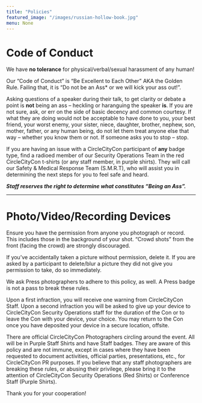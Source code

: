 ```yaml
---
title: "Policies"
featured_image: "/images/russian-hollow-book.jpg"
menu: None
---
```


# Code of Conduct
We have **no tolerance** for physical/verbal/sexual harassment of any human!

Our “Code of Conduct” is “Be Excellent to Each Other” AKA the Golden Rule.
Failing that, it is “Do not be an Ass* or we will kick your ass out!”. 

Asking questions of a speaker during their talk, to get clarity or debate a point is **not** being an ass – heckling or haranguing the speaker **is**. If you are not sure, ask, or err on the side of basic decency and common courtesy. If what they are doing would not be acceptable to have done to you, your best friend, your worst enemy, your sister, niece, daughter, brother, nephew, son, mother, father, or any human being, do not let them treat anyone else that way – whether you know them or not. If someone asks you to stop – stop.

If you are having an issue with a CircleCityCon participant of **any** badge type, find a radioed member of our Security Operations Team in the red CircleCityCon t-shirts (or any staff member, in purple shirts). They will call our Safety & Medical Response Team (S.M.R.T), who will assist you in determining the next steps for you to feel safe and heard.

_**Staff reserves the right to determine what constitutes “Being an Ass”.**_

---

# Photo/Video/Recording Devices
Ensure you have the permission from anyone you photograph or record. This includes those in the background of your shot. “Crowd shots” from the front (facing the crowd) are strongly discouraged.

If you’ve accidentally taken a picture without permission, delete it. If you are asked by a participant to delete/blur a picture they did not give you permission to take, do so immediately.

We ask Press photographers to adhere to this policy, as well. A Press badge is not a pass to break these rules.

Upon a first infraction, you will receive one warning from CircleCityCon Staff. Upon a second infraction you will be asked to give up your device to CircleCityCon Security Operations staff for the duration of the Con or to leave the Con with your device, your choice. You may return to the Con once you have deposited your device in a secure location, offsite.

There are official CircleCityCon Photographers circling around the event. All will be in Purple Staff Shirts and have Staff badges. They are aware of this policy and are not immune, except in cases where they have been requested to document activities, official parties, presentations, etc., for CircleCityCon PR purposes. If you believe that any staff photographers are breaking these rules, or abusing their privilege, please bring it to the attention of CircleCityCon Security Operations (Red Shirts) or Conference Staff (Purple Shirts).

Thank you for your cooperation!